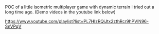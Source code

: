 POC of a little isometric multiplayer game with dynamic terrain I tried out a long time ago. (Demo videos in the youtube link below)

https://www.youtube.com/playlist?list=PL7HIzRQiJtx2zthRcr9hPVlN96-SnVPqV
